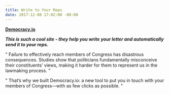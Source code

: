```yaml
---
title: Write to Your Reps
date: 2017-12-08 17:02:00 -08:00
---
```


[**Democracy.io**](https://democracy.io/#!/)

***This is such a cool site - they help you write your letter and automatically send it to your reps.***

"  Failure to effectively reach members of Congress has disastrous consequences. Studies show that politicians fundamentally misconceive their constituents’ views, making it harder for them to represent us in the lawmaking process.  "

"  That’s why we built Democracy.io: a new tool to put you in touch with your members of Congress—with as few clicks as possible.  "